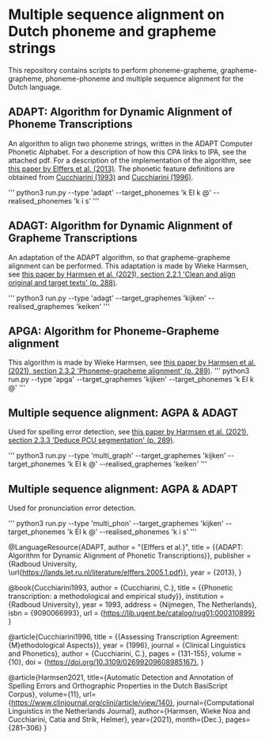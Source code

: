 # Multiple sequence alignment on Dutch phoneme and grapheme strings
This repository contains scripts to perform phoneme-grapheme, grapheme-grapheme, phoneme-phoneme and multiple sequence alignment for the Dutch language.


## ADAPT: Algorithm for Dynamic Alignment of Phoneme Transcriptions
An algorithm to align two phoneme strings, written in the ADAPT Computer Phonetic Alphabet. For a description of how this CPA links to IPA, see the attached pdf. For a description of the implementation of the algorithm, see [this paper by Elffers et al. (2013)]({https://lands.let.ru.nl/literature/elffers.2005.1.pdf). The phonetic feature definitions are obtained from [Cucchiarini (1993)](https://lib.ugent.be/catalog/rug01:000310899) and [Cucchiarini (1996)](https://doi.org/10.3109/02699209608985167).

'''
python3 run.py --type 'adapt' --target_phonemes 'k EI k @' --realised_phonemes 'k i s'
'''


## ADAGT: Algorithm for Dynamic Alignment of Grapheme Transcriptions
An adaptation of the ADAPT algorithm, so that grapheme-grapheme alignment can be performed.
This adaptation is made by Wieke Harmsen, see [this paper by Harmsen et al. (2021), section 2.2.1 'Clean and align original and target texts' (p. 288)]({https://www.clinjournal.org/clinj/article/view/140).

'''
python3 run.py --type 'adagt' --target_graphemes 'kijken' --realised_graphemes 'keiken'
'''


## APGA: Algorithm for Phoneme-Grapheme alignment
This algorithm is made by Wieke Harmsen, see [this paper by Harmsen et al. (2021), section 2.3.2 'Phoneme-grapheme alignment' (p. 289)]({https://www.clinjournal.org/clinj/article/view/140).
'''
python3 run.py --type 'apga' --target_graphemes 'kijken' --target_phonemes 'k EI k @'
'''

## Multiple sequence alignment: AGPA & ADAGT 
Used for spelling error detection, see [this paper by Harmsen et al. (2021), section 2.3.3 'Deduce PCU segmentation' (p. 289)]({https://www.clinjournal.org/clinj/article/view/140).

'''
python3 run.py --type 'multi_graph' --target_graphemes 'kijken' --target_phonemes 'k EI k @' --realised_graphemes 'keiken' 
'''

## Multiple sequence alignment: AGPA & ADAPT
Used for pronunciation error detection.

'''
python3 run.py --type 'multi_phon' --target_graphemes 'kijken' --target_phonemes 'k EI k @' --realised_phonemes 'k i s'
'''

@LanguageResource{ADAPT,
    author = "{Elffers et al.}",
    title = {{ADAPT: Algorithm for Dynamic Alignment of Phonetic Transcriptions}},
    publisher = {Radboud University, \url{https://lands.let.ru.nl/literature/elffers.2005.1.pdf}},
    year = {2013},
}

@book{Cucchiarini1993,
  author       = {Cucchiarini, C.}, 
  title        = {{Phonetic transcription: a methodological and empirical study}},
  institution  = {Radboud University},
  year         = 1993,
  address      = {Nijmegen, The Netherlands},
  isbn         = {9090066993},
  url           = {https://lib.ugent.be/catalog/rug01:000310899}
}

@article{Cucchiarini1996,
    title = {{Assessing Transcription Agreement: {M}ethodological Aspects}},
    year = {1996},
    journal = {Clinical Linguistics and Phonetics},
    author = {Cucchiarini, C.},
    pages = {131-155},
    volume = {10},
    doi = {https://doi.org/10.3109/02699209608985167},
}

@article{Harmsen2021,
    title={Automatic Detection and Annotation of Spelling Errors and Orthographic Properties in the Dutch BasiScript Corpus}, 
    volume={11}, 
    url={https://www.clinjournal.org/clinj/article/view/140}, 
    journal={Computational Linguistics in the Netherlands Journal}, 
    author={Harmsen, Wieke Noa and Cucchiarini, Catia and Strik, Helmer}, 
    year={2021}, 
    month={Dec.}, 
    pages={281–306}
}
